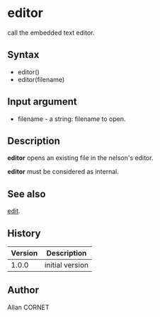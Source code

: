 # editor

call the embedded text editor.

## Syntax

- editor()
- editor(filename)

## Input argument

- filename - a string: filename to open.

## Description

  <p><b>editor</b> opens an existing file in the nelson's editor.</p>
  <p><b>editor</b> must be considered as internal.</p>

## See also

[edit](edit.md).

## History

| Version | Description     |
| ------- | --------------- |
| 1.0.0   | initial version |

## Author

Allan CORNET
